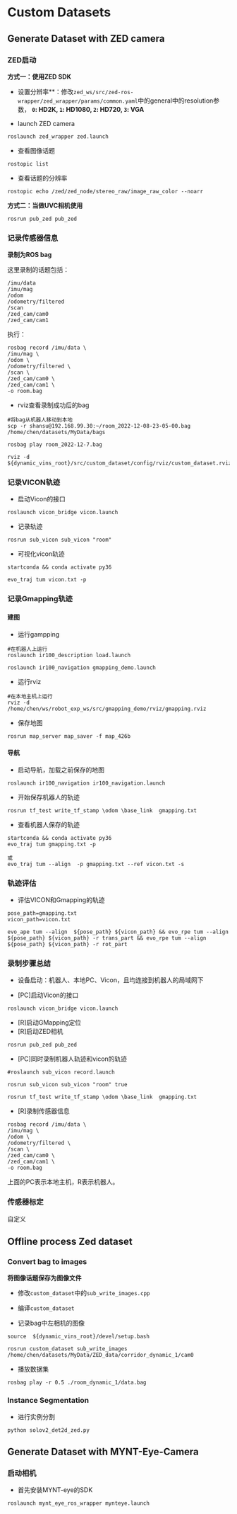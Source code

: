 
# Custom Datasets



## Generate Dataset with ZED camera

### ZED启动

**方式一：使用ZED SDK**

* 设置分辨率**：修改`zed_ws/src/zed-ros-wrapper/zed_wrapper/params/common.yaml`中的general中的resolution参数， **`0`: HD2K, `1`: HD1080, `2`: HD720, `3`: VGA**

* launch ZED camera

```shell
roslaunch zed_wrapper zed.launch
```

* 查看图像话题

```shell
rostopic list
```

* 查看话题的分辨率

```shell
rostopic echo /zed/zed_node/stereo_raw/image_raw_color --noarr
```



**方式二：当做UVC相机使用**

```shell
rosrun pub_zed pub_zed
```





### 记录传感器信息



**录制为ROS bag**

这里录制的话题包括：

```shell
/imu/data
/imu/mag
/odom
/odometry/filtered
/scan
/zed_cam/cam0
/zed_cam/cam1
```

执行：

```shell
rosbag record /imu/data \
/imu/mag \
/odom \
/odometry/filtered \
/scan \
/zed_cam/cam0 \
/zed_cam/cam1 \
-o room.bag
```



* rviz查看录制成功后的bag

```shell
#将bag从机器人移动到本地
scp -r shansu@192.168.99.30:~/room_2022-12-08-23-05-00.bag   /home/chen/datasets/MyData/bags

rosbag play room_2022-12-7.bag

rviz -d  ${dynamic_vins_root}/src/custom_dataset/config/rviz/custom_dataset.rviz
```



### 记录VICON轨迹

* 启动Vicon的接口

```shell
roslaunch vicon_bridge vicon.launch 
```

* 记录轨迹

```shell
rosrun sub_vicon sub_vicon "room"
```



* 可视化vicon轨迹

```shell
startconda && conda activate py36

evo_traj tum vicon.txt -p
```



### 记录Gmapping轨迹

#### 建图

* 运行gampping

```shell
#在机器人上运行
roslaunch ir100_description load.launch

roslaunch ir100_navigation gmapping_demo.launch
```

* 运行rviz

```shell
#在本地主机上运行
rviz -d /home/chen/ws/robot_exp_ws/src/gmapping_demo/rviz/gmapping.rviz
```

* 保存地图

```shell
rosrun map_server map_saver -f map_426b
```



#### 导航

* 启动导航，加载之前保存的地图

```shell
roslaunch ir100_navigation ir100_navigation.launch
```

* 开始保存机器人的轨迹

```shell
rosrun tf_test write_tf_stamp \odom \base_link  gmapping.txt
```

* 查看机器人保存的轨迹

```shell
startconda && conda activate py36
evo_traj tum gmapping.txt -p

或
evo_traj tum --align  -p gmapping.txt --ref vicon.txt -s
```





### 轨迹评估

* 评估VICON和Gmapping的轨迹

```shell
pose_path=gmapping.txt
vicon_path=vicon.txt

evo_ape tum --align  ${pose_path} ${vicon_path} && evo_rpe tum --align  ${pose_path} ${vicon_path} -r trans_part && evo_rpe tum --align  ${pose_path} ${vicon_path} -r rot_part
```





### 录制步骤总结

* 设备启动：机器人、本地PC、Vicon，且均连接到机器人的局域网下

* [PC]启动Vicon的接口

```
roslaunch vicon_bridge vicon.launch 
```

* [R]启动GMapping定位
* [R]启动ZED相机

```shell
rosrun pub_zed pub_zed
```

* [PC]同时录制机器人轨迹和vicon的轨迹

```shell
#roslaunch sub_vicon record.launch

rosrun sub_vicon sub_vicon "room" true

rosrun tf_test write_tf_stamp \odom \base_link  gmapping.txt
```

* [R]录制传感器信息

```shell
rosbag record /imu/data \
/imu/mag \
/odom \
/odometry/filtered \
/scan \
/zed_cam/cam0 \
/zed_cam/cam1 \
-o room.bag
```

上面的PC表示本地主机，R表示机器人。



### 传感器标定

自定义



## Offline process Zed dataset

### Convert bag to images

**将图像话题保存为图像文件**

* 修改`custom_dataset`中的`sub_write_images.cpp`

* 编译`custom_dataset`

* 记录bag中左相机的图像

```shell
source  ${dynamic_vins_root}/devel/setup.bash  

rosrun custom_dataset sub_write_images /home/chen/datasets/MyData/ZED_data/corridor_dynamic_1/cam0
```

* 播放数据集

```shell
rosbag play -r 0.5 ./room_dynamic_1/data.bag
```



### Instance Segmentation

* 进行实例分割

```shell
python solov2_det2d_zed.py
```



## Generate Dataset with MYNT-Eye-Camera



### 启动相机

* 首先安装MYNT-eye的SDK

```shell
roslaunch mynt_eye_ros_wrapper mynteye.launch
```

















 





